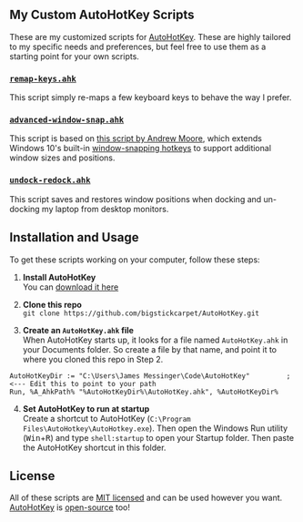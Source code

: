 My Custom AutoHotKey Scripts
------------------------------------
These are my customized scripts for [AutoHotKey](https://www.autohotkey.com/).  These are highly tailored to my specific needs and preferences, but feel free to use them as a starting point for your own scripts.


### [`remap-keys.ahk`](remap-keys.ahk)
This script simply re-maps a few keyboard keys to behave the way I prefer.


### [`advanced-window-snap.ahk`](advanced-window-snap.ahk)
This script is based on [this script by Andrew Moore](https://gist.github.com/AWMooreCO/1ef708055a11862ca9dc), which extends Windows 10's built-in [window-snapping hotkeys](https://www.cnet.com/how-to/all-the-windows-10-keyboard-shortcuts-you-need-to-know/) to support additional window sizes and positions.


### [`undock-redock.ahk`](undock-redock.ahk)
This script saves and restores window positions when docking and un-docking my laptop from desktop monitors.



Installation and Usage
------------------------------------
To get these scripts working on your computer, follow these steps:

1. __Install AutoHotKey__<br>
You can [download it here](https://www.autohotkey.com/download/)

2. __Clone this repo__<br>
`git clone https://github.com/bigstickcarpet/AutoHotKey.git`

3. __Create an `AutoHotKey.ahk` file__<br>
When AutoHotKey starts up, it looks for a file named `AutoHotKey.ahk` in your Documents folder.  So create a file by that name, and point it to where you cloned this repo in Step 2.

```AutoHotKey
AutoHotKeyDir := "C:\Users\James Messinger\Code\AutoHotKey"         ; <--- Edit this to point to your path
Run, %A_AhkPath% "%AutoHotKeyDir%\AutoHotKey.ahk", %AutoHotKeyDir%
```

4. __Set AutoHotKey to run at startup__<br>
Create a shortcut to AutoHotKey (`C:\Program Files\AutoHotkey\AutoHotkey.exe`).  Then open the Windows Run utility (<kbd>Win</kbd>+<kbd>R</kbd>) and type `shell:startup` to open your Startup folder.  Then paste the AutoHotKey shortcut in this folder.



License
------------------------------------
All of these scripts are [MIT licensed](http://opensource.org/licenses/MIT) and can be used however you want.  [AutoHotKey](https://www.autohotkey.com/) is [open-source](https://github.com/Lexikos/AutoHotkey_L) too!

